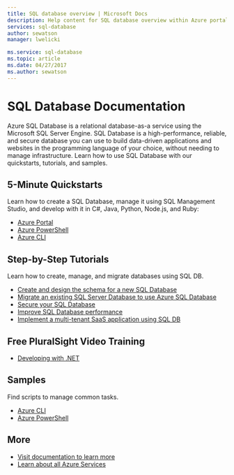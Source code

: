 ```yaml
---
title: SQL database overview | Microsoft Docs
description: Help content for SQL database overview within Azure portal
services: sql-database
author: sewatson
manager: lwelicki

ms.service: sql-database
ms.topic: article
ms.date: 04/27/2017
ms.author: sewatson
---
```


# SQL Database Documentation

Azure SQL Database is a relational database-as-a service using the Microsoft SQL Server Engine. SQL Database is a high-performance, reliable, and secure database you can use to build data-driven applications and websites in the programming language of your choice, without needing to manage infrastructure. Learn how to use SQL Database with our quickstarts, tutorials, and samples.

## 5-Minute Quickstarts

Learn how to create a SQL Database, manage it using SQL Management Studio, and develop with it in C#, Java, Python, Node.js, and Ruby:

- [Azure Portal](/azure/sql-database/sql-database-get-started-portal)
- [Azure PowerShell](/azure/sql-database/sql-database-get-started-powershell)
- [Azure CLI](/azure/sql-database/sql-database-get-started-cli)

## Step-by-Step Tutorials

Learn how to create, manage, and migrate databases using SQL DB.

- [Create and design the schema for a new SQL Database](/azure/sql-database/sql-database-design-first-database)
- [Migrate an existing SQL Server Database to use Azure SQL Database](/azure/sql-database/sql-database-migrate-your-sql-server-database)
- [Secure your SQL Database](/azure/sql-database/sql-database-security-tutorial)
- [Improve SQL Database performance](/azure/sql-database/sql-database-performance-tutorial)
- [Implement a multi-tenant SaaS application using SQL DB](/azure/sql-database/sql-database-multi-tenant-application)

## Free PluralSight Video Training

- [Developing with .NET](https://www.pluralsight.com/courses/developing-dotnet-microsoft-azure-getting-started?twoid=d6abac77-7dcc-4d33-9e03-f85e78989f02)

## Samples 

Find scripts to manage common tasks.

- [Azure CLI](/azure/sql-database/sql-database-cli-samples)
- [Azure PowerShell](/azure/sql-database/sql-database-powershell-samples)

## More

- [Visit documentation to learn more](/azure/sql-database/index)
- [Learn about all Azure Services](https://aka.ms/j3wr7y)